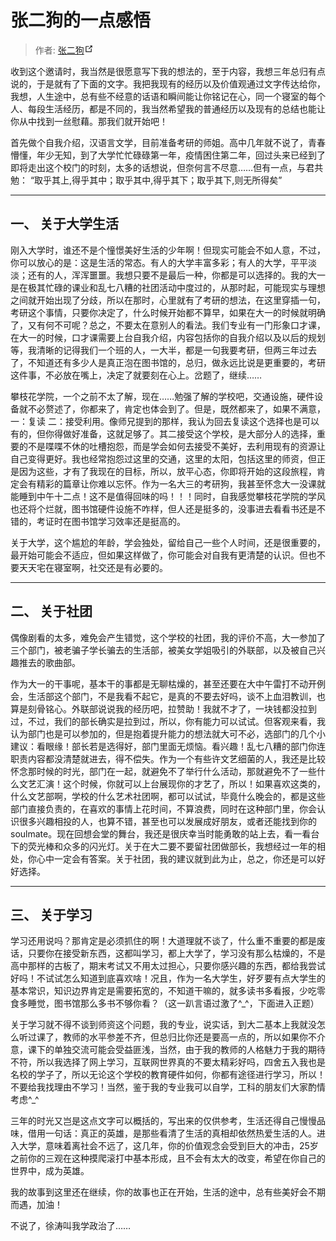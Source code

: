 # 张二狗的一点感悟

> 作者: <a href="http://wpa.qq.com/msgrd?v=3&amp;uin=1875785543&amp;site=qq&amp;menu=yes" target="_blank" aria-label="QQ">张二狗<span><svg xmlns="http://www.w3.org/2000/svg" aria-hidden="true" focusable="false" x="0px" y="0px" viewBox="0 0 100 100" width="15" height="15" class="icon outbound"><path fill="currentColor" d="M18.8,85.1h56l0,0c2.2,0,4-1.8,4-4v-32h-8v28h-48v-48h28v-8h-32l0,0c-2.2,0-4,1.8-4,4v56C14.8,83.3,16.6,85.1,18.8,85.1z"></path> <polygon fill="currentColor" points="45.7,48.7 51.3,54.3 77.2,28.5 77.2,37.2 85.2,37.2 85.2,14.9 62.8,14.9 62.8,22.9 71.5,22.9"></polygon></svg></span></a>


收到这个邀请时，我当然是很愿意写下我的想法的，至于内容，我想三年总归有点说的，于是就有了下面的文字。我把我现有的经历以及价值观通过文字传达给你，我想，人生途中，总有些不经意的话语和瞬间能让你铭记在心，同一个寝室的每个人、每段生活经历，都是不同的，我当然希望我的普通经历以及现有的总结也能让你从中找到一丝慰藉。那我们就开始吧！

首先做个自我介绍，汉语言文学，目前准备考研的师姐。高中几年就不说了，青春懵懂，年少无知，到了大学忙忙碌碌第一年，疫情困住第二年，回过头来已经到了即将走出这个校门的时刻，太多的话想说，但奈何言不尽意……但有一点，与君共勉： “取乎其上,得乎其中；取乎其中,得乎其下；取乎其下,则无所得矣”

---

## 一、   关于大学生活

刚入大学时，谁还不是个憧憬美好生活的少年啊！但现实可能会不如人意，不过，你可以放心的是：这是生活的常态。有人的大学丰富多彩；有人的大学，平平淡淡；还有的人，浑浑噩噩。我想只要不是最后一种，你都是可以选择的。我的大一是在极其忙碌的课业和乱七八糟的社团活动中度过的，从那时起，可能现实与理想之间就开始出现了分歧，所以在那时，心里就有了考研的想法，在这里穿插一句，考研这个事情，只要你决定了，什么时候开始都不算早，如果在大一的时候就明确了，又有何不可呢？总之，不要太在意别人的看法。我们专业有一门形象口才课，在大一的时候，口才课需要上台自我介绍，内容包括你的自我介绍以及以后的规划等，我清晰的记得我们一个班的人，一大半，都是一句我要考研，但两三年过去了，不知道还有多少人是真正泡在图书馆的，总归，做永远比说是更重要的，考研这件事，不必放在嘴上，决定了就要刻在心上。岔题了，继续……

攀枝花学院，一个之前不太了解，现在……勉强了解的学校吧，交通设施，硬件设备就不必赘述了，你都来了，肯定也体会到了。但是，既然都来了，如果不满意，一：复读 二：接受利用。像师兄提到的那样，我认为回去复读这个选择也是可以有的，但你得做好准备，这就足够了。其二接受这个学校，是大部分人的选择，重要的不是喋喋不休的吐槽抱怨，而是学会如何去接受不美好，去利用现有的资源让自己变得更好。我也经常抱怨过这里的交通，这里的太阳，包括这里的师资，但正是因为这些，才有了我现在的目标，所以，放平心态，你即将开始的这段旅程，肯定会有精彩的篇章让你难以忘怀。作为一名大三的考研狗，我甚至怀念大一没课就能睡到中午十二点！这不是值得回味的吗！！！同时，自我感觉攀枝花学院的学风也还将个烂就，图书馆硬件设施不咋样，但人还是挺多的，没事进去看看书还是不错的，考证时在图书馆学习效率还是挺高的。

关于大学，这个尴尬的年龄，学会独处，留给自己一些个人时间，还是很重要的，最开始可能会不适应，但如果这样做了，你可能会对自我有更清楚的认识。但也不要天天宅在寝室啊，社交还是有必要的。

---

## 二、   关于社团

偶像剧看的太多，难免会产生错觉，这个学校的社团，我的评价不高，大一参加了三个部门，被老骗子学长骗去的生活部，被美女学姐吸引的外联部，以及被自己兴趣推去的歌曲部。

作为大一的干事呢，基本干的事都是无聊枯燥的，甚至还要在大中午雷打不动开例会，生活部这个部门，不是我看不起它，是真的不要去好吗，谈不上血泪教训，也算是刻骨铭心。外联部说说我的经历吧，拉赞助！我就不才了，一块钱都没拉到过，不过，我们的部长确实是拉到过，所以，你有能力可以试试。但客观来看，我认为部门也是可以参加的，但是抱着提升能力的想法就大可不必，选部门的几个小建议：看眼缘！部长若是选得好，部门里面无烦恼。看兴趣！乱七八糟的部门你连职责内容都没清楚就进去，得不偿失。作为一个有些许文艺细菌的人，我还是比较怀念那时候的时光，部门在一起，就避免不了举行什么活动，那就避免不了一些什么文艺汇演！这个时候，你就可以上台展现你的才艺了，所以！如果喜欢这类的，什么文艺部啊，学校的什么艺术社团啊，都可以试试，毕竟什么晚会的，都是这些部门直接负责的，在喜欢的事情上花时间，不算浪费，同时在这种部门里，你会认识很多兴趣相投的人，也算不错，甚至也可以发展成好朋友，或者还能找到你的soulmate。现在回想会堂的舞台，我还是很庆幸当时能勇敢的站上去，看一看台下的荧光棒和众多的闪光灯。关于在大二要不要留社团做部长，我想经过一年的相处，你心中一定会有答案。关于社团，我的建议就到此为止，总之，你还是可以好好选择。

---

## 三、   关于学习

学习还用说吗？那肯定是必须抓住的啊！大道理就不谈了，什么重不重要的都是废话，只要你在接受新东西，这都叫学习，都上大学了，学习没有那么枯燥的，不是高中那样的古板了，期末考试又不用太过担心，只要你感兴趣的东西，都给我尝试好吗！不试试怎么知道到底喜欢啥！况且，作为一名大学生，好歹要有点大学生的基本常识，知识边界肯定是需要拓宽的，不知道干嘛的，就多读书多看报，少吃零食多睡觉，图书馆那么多书不够你看？（这一趴言语过激了^_^，下面进入正题）

关于学习就不得不谈到师资这个问题，我的专业，说实话，到大二基本上我就没怎么听过课了，教师的水平参差不齐，但总归比你还是要高一点的，所以如果你不介意，课下的单独交流可能会受益匪浅，当然，由于我的教师的人格魅力于我的期待不符，所以我选择了网上学习，互联网世界真的不要太精彩好吗，四舍五入我也是名校的学子了，所以无论这个学校的教育硬件如何，你都有途径进行学习，所以！不要给我找理由不学习！当然，鉴于我的专业我可以自学，工科的朋友们大家酌情考虑^_^

三年的时光又岂是这点文字可以概括的，写出来的仅供参考，生活还得自己慢慢品味，借用一句话：真正的英雄，是那些看清了生活的真相却依然热爱生活的人。进入大学，意味着离社会不远了，这几年，你的价值观念会受到巨大的冲击，25岁之前你的三观在这种摸爬滚打中基本形成，且不会有太大的改变，希望在你自己的世界中，成为英雄。

我的故事到这里还在继续，你的故事也正在开始，生活的途中，总有些美好会不期而遇，加油！

不说了，徐涛叫我学政治了……